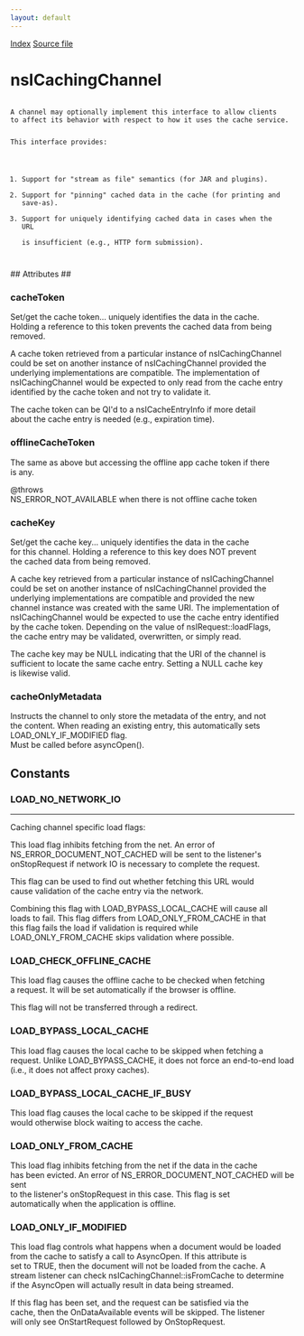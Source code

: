 ```yaml
---
layout: default
---
```

<div id='links'><a href="../index.html">Index</a>
<a href="http://dxr.mozilla.org/mozilla-central/source/netwerk/base/public/nsICachingChannel.idl">Source file</a>
</div>

# nsICachingChannel #
<code>  
A channel may optionally implement this interface to allow clients  
to affect its behavior with respect to how it uses the cache service.  
  
This interface provides:  
  1) Support for "stream as file" semantics (for JAR and plugins).  
  2) Support for "pinning" cached data in the cache (for printing and save-as).  
  3) Support for uniquely identifying cached data in cases when the URL  
     is insufficient (e.g., HTTP form submission).  
  
</code>
## Attributes ##

### cacheToken ###
  
Set/get the cache token... uniquely identifies the data in the cache.  
Holding a reference to this token prevents the cached data from being  
removed.  
  
A cache token retrieved from a particular instance of nsICachingChannel  
could be set on another instance of nsICachingChannel provided the  
underlying implementations are compatible.  The implementation of  
nsICachingChannel would be expected to only read from the cache entry  
identified by the cache token and not try to validate it.  
  
The cache token can be QI'd to a nsICacheEntryInfo if more detail  
about the cache entry is needed (e.g., expiration time).  
  

### offlineCacheToken ###
  
The same as above but accessing the offline app cache token if there  
is any.  
  
@throws  
     NS_ERROR_NOT_AVAILABLE when there is not offline cache token  
  

### cacheKey ###
  
Set/get the cache key... uniquely identifies the data in the cache  
for this channel.  Holding a reference to this key does NOT prevent  
the cached data from being removed.  
  
A cache key retrieved from a particular instance of nsICachingChannel  
could be set on another instance of nsICachingChannel provided the  
underlying implementations are compatible and provided the new   
channel instance was created with the same URI.  The implementation of  
nsICachingChannel would be expected to use the cache entry identified  
by the cache token.  Depending on the value of nsIRequest::loadFlags,  
the cache entry may be validated, overwritten, or simply read.  
  
The cache key may be NULL indicating that the URI of the channel is  
sufficient to locate the same cache entry.  Setting a NULL cache key  
is likewise valid.  
  

### cacheOnlyMetadata ###
  
Instructs the channel to only store the metadata of the entry, and not  
the content. When reading an existing entry, this automatically sets  
LOAD_ONLY_IF_MODIFIED flag.  
Must be called before asyncOpen().  
  

## Constants ##

### LOAD_NO_NETWORK_IO ###
**********************************************************************  
Caching channel specific load flags:  
  
  
This load flag inhibits fetching from the net.  An error of  
NS_ERROR_DOCUMENT_NOT_CACHED will be sent to the listener's  
onStopRequest if network IO is necessary to complete the request.  
  
This flag can be used to find out whether fetching this URL would  
cause validation of the cache entry via the network.  
  
Combining this flag with LOAD_BYPASS_LOCAL_CACHE will cause all  
loads to fail. This flag differs from LOAD_ONLY_FROM_CACHE in that  
this flag fails the load if validation is required while  
LOAD_ONLY_FROM_CACHE skips validation where possible.  
  

### LOAD_CHECK_OFFLINE_CACHE ###
  
This load flag causes the offline cache to be checked when fetching  
a request.  It will be set automatically if the browser is offline.  
  
This flag will not be transferred through a redirect.  
  

### LOAD_BYPASS_LOCAL_CACHE ###
  
This load flag causes the local cache to be skipped when fetching a  
request.  Unlike LOAD_BYPASS_CACHE, it does not force an end-to-end load  
(i.e., it does not affect proxy caches).  
  

### LOAD_BYPASS_LOCAL_CACHE_IF_BUSY ###
  
This load flag causes the local cache to be skipped if the request  
would otherwise block waiting to access the cache.  
  

### LOAD_ONLY_FROM_CACHE ###
  
This load flag inhibits fetching from the net if the data in the cache  
has been evicted.  An error of NS_ERROR_DOCUMENT_NOT_CACHED will be sent  
to the listener's onStopRequest in this case.  This flag is set  
automatically when the application is offline.  
  

### LOAD_ONLY_IF_MODIFIED ###
  
This load flag controls what happens when a document would be loaded  
from the cache to satisfy a call to AsyncOpen.  If this attribute is  
set to TRUE, then the document will not be loaded from the cache.  A  
stream listener can check nsICachingChannel::isFromCache to determine  
if the AsyncOpen will actually result in data being streamed.  
  
If this flag has been set, and the request can be satisfied via the  
cache, then the OnDataAvailable events will be skipped.  The listener  
will only see OnStartRequest followed by OnStopRequest.  
  
